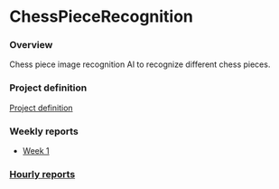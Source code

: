 # ChessPieceRecognition

### Overview
Chess piece image recognition AI to recognize different chess pieces.

### Project definition
[Project definition](https://github.com/A00N/ChessPieceRecognition/blob/main/Documentation/project_definition.md)

### Weekly reports
* [Week 1](https://github.com/A00N/ChessPieceRecognition/blob/main/Documentation/weekly_report1.md)

### [Hourly reports](https://github.com/A00N/ChessPieceRecognition/blob/main/Documentation/weekly_report1.md)

